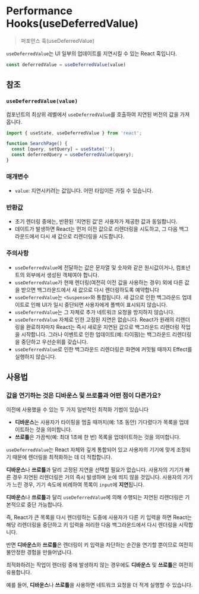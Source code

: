 # Performance Hooks(useDeferredValue)

> 퍼포먼스 훅(useDeferredValue) 

`useDeferredValue`는 UI 일부의 업데이트를 지연시킬 수 있는 React 훅입니다.

```typescript
const deferredValue = useDeferredValue(value)
```

## 참조

### `useDeferredValue(value)`

컴포넌트의 최상위 레벨에서 `useDeferredValue`를 호출하여 지연된 버전의 값을 가져옵니다.

```typescript
import { useState, useDeferredValue } from 'react';

function SearchPage() {
  const [query, setQuery] = useState('');
  const deferredQuery = useDeferredValue(query);
}
```

### 매개변수

- `value`: 지연시키려는 값입니다. 어떤 타입이든 가질 수 있습니다.

### 반환값

- 초기 렌더링 중에는, 반환된 ‘지연된 값’은 사용자가 제공한 값과 동일합니다.
- 데이트가 발생하면 React는 먼저 이전 값으로 리렌더링을 시도하고, 그 다음 백그라운드에서 다시 새 값으로 리렌더링을 시도합니다.

### 주의사항

- `useDeferredValue`에 전달하는 값은 문자열 및 숫자와 같은 원시값이거나, 컴포넌트의 외부에서 생성된 객체여야 합니다.
- `useDeferredValue`가 현재 렌더링(여전히 이전 값을 사용하는 경우) 외에 다른 값을 받으면 백그라운드에서 새 값으로 다시 렌더링하도록 예약합니다
- `useDeferredValue`는 `<Suspense>`와 통합됩니다. 새 값으로 인한 백그라운드 업데이트로 인해 UI가 일시 중단되면 사용자에게 폴백이 표시되지 않습니다.
- `useDeferredValue`는 그 자체로 추가 네트워크 요청을 방지하지 않습니다.
- `useDeferredValue` 자체로 인한 고정된 지연은 없습니다. React가 원래의 리렌더링을 완료하자마자 React는 즉시 새로운 지연된 값으로 백그라운드 리렌더링 작업을 시작합니다. 그러나 이벤트로 인한 업데이트(예: 타이핑)는 백그라운드 리렌더링을 중단하고 우선순위를 갖습니다.
- `useDeferredValue`로 인한 백그라운드 리렌더링은 화면에 커밋될 때까지 Effect를 실행하지 않습니다.

## 사용법

### **값을 연기하는 것은 디바운스 및 쓰로틀과 어떤 점이 다른가요?**

이전에 사용했을 수 있는 두 가지 일반적인 최적화 기법이 있습니다

- **디바운스**는 사용자가 타이핑을 멈출 때까지(예: 1초 동안) 기다렸다가 목록을 업데이트하는 것을 의미합니다.
- **쓰로틀**은 가끔씩(예: 최대 1초에 한 번) 목록을 업데이트하는 것을 의미합니다.

`useDeferredValue`는 React 자체와 깊게 통합되어 있고 사용자의 기기에 맞게 조정되기 때문에 렌더링을 최적화하는 데 더 적합합니다.

**디바운스**나 **쓰로틀**과 달리 고정된 지연을 선택할 필요가 없습니다. 사용자의 기기가 빠른 경우 지연된 리렌더링은 거의 즉시 발생하며 눈에 띄지 않을 것입니다. 사용자의 기기가 느린 경우, 기기 속도에 비례하여 목록이 `input`에 **지연**됩니다.

**디바운스**나 **쓰로틀**과 달리 `useDeferredValue`에 의해 수행되는 지연된 리렌더링은 기본적으로 중단 가능합니다. 

즉, React가 큰 목록을 다시 렌더링하는 도중에 사용자가 다른 키 입력을 하면 React는 해당 리렌더링을 중단하고 키 입력을 처리한 다음 백그라운드에서 다시 렌더링을 시작합니다. 

반면 **디바운스**와 **쓰로틀**은 렌더링이 키 입력을 차단하는 순간을 연기할 뿐이므로 여전히 불안정한 경험을 만들어냅니다.

최적화하려는 작업이 렌더링 중에 발생하지 않는 경우에도 **디바운스** 및 **쓰로틀**은 여전히 유용합니다.

예를 들어, **디바운스**나 **쓰로틀**을 사용하면 네트워크 요청을 더 적게 실행할 수 있습니다. 